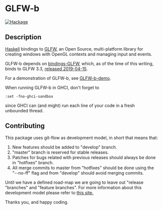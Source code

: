 GLFW-b
======
[![Hackage](https://img.shields.io/hackage/v/GLFW-b.svg)](http://hackage.haskell.org/package/GLFW-b)

## Description

[Haskell][1] bindings to [GLFW][2], an Open Source, multi-platform library for
creating windows with OpenGL contexts and managing input and events.

GLFW-b depends on [bindings-GLFW][3], which, as of the time of this writing,
binds to GLFW 3.3, [released 2019-04-15][4].

For a demonstration of GLFW-b, see [GLFW-b-demo][5].

When running GLFW-b in GHCI, don't forget to

    :set -fno-ghci-sandbox

since GHCI can (and might) run each line of your code in a fresh unbounded
thread.

## Contributing

This package uses git-flow as development model, in short that means that:

1. New features should be added to "develop" branch.
2. "master" branch is reserved for stable releases.
3. Patches for bugs related with previous releases should always be done in
    "hotfixes" branch.
4. All merge commits to master from "hotfixes" should be done
    using the "--no-ff" flag and from "develop" should avoid merging commits.

Until we have a defined road-map we are going to leave out "release
"branches" and "feature branches". For more information about this development
model please refer to [this site.][6]

Thanks you, and happy coding.

[1]: http://www.haskell.org/
[2]: http://www.glfw.org/
[3]: https://github.com/bsl/bindings-GLFW
[4]: http://www.glfw.org/Version-3.3-released.html
[5]: https://github.com/bsl/GLFW-b-demo
[6]: http://nvie.com/posts/a-successful-git-branching-model/
